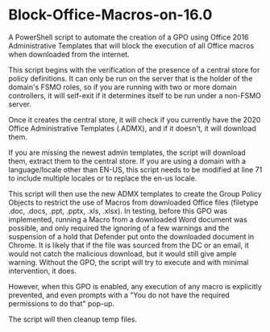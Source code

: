 # Block-Office-Macros-on-16.0
A PowerShell script to automate the creation of a GPO using Office 2016 Administrative Templates that will block the execution of all Office macros when downloaded from the internet.

This script begins with the verification of the presence of a central store for policy definitions. It can only be run on the server that is the holder of the domain's FSMO roles, so if you are running with two or more domain controllers, it will self-exit if it determines itself to be run under a non-FSMO server. 

Once it creates the central store, it will check if you currently have the 2020 Office Administrative Templates (.ADMX), and if it doesn't, it will download them. 

If you are missing the newest admin templates, the script will download them, extract them to the central store. If you are using a domain with a language/locale other than EN-US, this script needs to be modified at line 71 to include multiple locales or to replace the en-us locale. 

This script will then use the new ADMX templates to create the Group Policy Objects to restrict the use of Macros from downloaded Office files (filetype .doc, .docs, .ppt, .pptx, .xls, .xlsx). In testing, before this GPO was implemented, running a Macro from a downloaded Word document was possible, and only required the ignoring of a few warnings and the suspension of a hold that Defender put onto the downloaded document in Chrome. It is likely that if the file was sourced from the DC or an email, it would not catch the malicious download, but it would still give ample warning. Without the GPO, the script will try to execute and with minimal intervention, it does. 

However, when this GPO is enabled, any execution of any macro is explicitly prevented, and even prompts with a "You do not have the required permissions to do that" pop-up. 

The script will then cleanup temp files.
